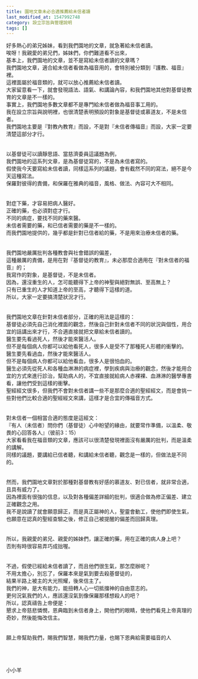 ```yaml
---
title: 園地文章未必合適推薦給未信者讀
last_modified_at: 1547992748
category: 設立宗旨與管理說明
tags: []
---
```


好多熱心的弟兄姊妹，看到我們園地的文章，就急著給未信者讀。<br>唉呀！我親愛的弟兄們，姊妹們，你們難道看不出來，<br>基本上，我們園地的文章，並不是寫給未信者讀的文章嗎？<br><!--more-->我們園地文章，適合給未信者看做為福音用的，會特別被分類到『護教、福音』裡。<br>這裡面屬於福音類的，就可以放心推薦給未信者讀。<br>大家留意看一下，就會發現語法、語氣、和講論內容，和我們園地其他對基督徒教育的文章是不一樣的。<br>事實上，我們園地多數文章都不是專門給未信者做為福音事工用的。<br>我在設立宗旨與說明裡，也很清楚表明預設的對象是基督徒或慕道友，不是未信者。<br>我們園地主要是『對教內教育』而設，不是對『未信者傳福音』而設，大家一定要清楚這部分才行。<br><br><br>以基督徒可以讀靜思語、當慈濟委員這議題為例，<br>我們園地的這系列文章，是為基督徒寫的，不是為未信者寫的。<br>假使我今天要寫給未信者讀，同樣這系列的議題，會有截然不同的寫法，絕不是今天這種寫法。<br>保羅對彼得的責備，和保羅在雅典的福音，風格、做法、內容可大不相同。<br><br><br>對症下藥，才容易把病人醫好。<br>正確的藥，也必須對症才行。<br>不同的病症，要找不同的藥來醫。<br>未信者需要的藥，和已信者需要的藥是不一樣的。<br>而我們園地提供的，幾乎都是針對已信者給的藥，不是用來治療未信者的藥。<br><br><br>我們園地嚴厲批判各種教會與社會錯誤的偏差，<br>這種嚴厲的責備，是用在對『基督徒的教育』，未必那麼合適用在『對未信者的福音』的；<br>我寫作的對象，是基督徒，不是未信者。<br>因為，還沒重生的人，怎可能聽得下上帝的神聖與絕對無誤、至高無上？<br>只有已重生的人才知道上帝的至高，才聽得下這樣的道。<br>所以，大家一定要搞清楚狀況才行。<br><br><br>我們園地文章在針對未信者部分，正確的用法是這樣的：<br>基督徒必須先自己消化裡面的觀念，然後自己針對未信者不同的狀況與個性，用合宜的話講出來才行，不合適直接就把文章給未信者讀的。<br>醫生要先看過死人，然後才能來醫活人。<br>但不是每個病人你都可以給他看死人，很多人是受不了那種死人形體的衝擊的。<br>醫生要先看過血，然後才能來醫活人。<br>但不是每個病人你都可以給他看血，很多人是很怕血的。<br>醫生必須先從死人和各種血淋淋的病症裡，學到疾病與治療的觀念，然後才能用合宜的方式來進行診治，幫助病人的，不宜直接就給病人赤裸裸、血淋淋的醫學專書看，讓他們受到這樣的衝擊。<br>聖經經文很多，但我們不會對未信者講一些不是那麼合適的聖經經文，而是會挑一些對他們比較合適的聖經經文來講，這樣才是合宜的傳福音方式。<br><br><br>對未信者一個相當合適的態度是這經文：<br>『有人（未信者）問你們（基督徒）心中盼望的緣由，就要常作準備，以溫柔、敬畏的心回答各人』（彼前3：15）<br>大家看看我在福音類的文章，應該可以很清楚發現裡面沒有嚴厲的批判，而是溫柔的講解。<br>同樣的議題，要講給已信者聽，和講給未信者聽，觀念是一樣的，但做法是不同的。<br><br><br>然而，我們園地文章對於那種對基督教有好感的慕道友、對已信者，就非常合適，且具有威力了。<br>因為裡面有很強的信息，以及對各種偏差詳細的批判，很適合做為修正偏差、建立正確觀念之用。<br>我不是說讀了就會願意歸正，而是真正屬神的人，聖靈會動工，使他們即使生氣，也願意在認真的聖經查驗之後，修正自己被提醒的偏差而回歸真理。<br><br><br>所以，我親愛的弟兄、親愛的姊妹們，讓正確的藥，用在正確的病人身上吧？<br>否則有時很容易弄巧成拙喔。<br><br><br>不過，假使已經給未信者讀了，而且他們很生氣，那怎麼辦呢？<br>不用太擔心，別忘了，保羅本來是氣到要去殺基督徒的，<br>結果半路上被主的大光照耀，後來信主了。<br>我們的神，是大有能力，能扭轉人心一切抵擋神的自由意志的。<br>更何況氣我們的人，應該還沒氣到像保羅那樣想殺人的吧？<br>所以，認真禱告上帝便是：<br>懇求上帝慈悲憐憫，恩典臨到未信者身上，開他們的眼睛，使他們看見上帝真理的奇妙，然後能悔改信主。<br><br><br>願上帝幫助我們，賜我們智慧，賜我們力量，也賜下恩典給需要福音的人<br><br><br><br><br>小小羊
